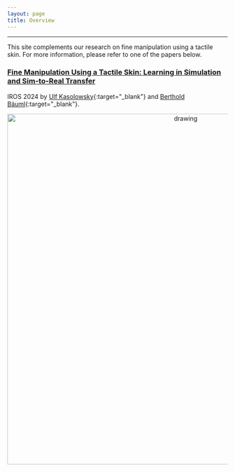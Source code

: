 ```yaml
---
layout: page
title: Overview
---
```


---
This site complements our research on fine manipulation using a tactile skin. 
For more information, please refer to one of the papers below.

### [Fine Manipulation Using a Tactile Skin: Learning in Simulation and Sim-to-Real Transfer](_pages/iros24.md)
IROS 2024 by
[Ulf Kasolowsky](https://www.linkedin.com/in/kasolowsky/){:target="_blank"} and 
[Berthold Bäuml](https://scholar.google.com/citations?user=fjvpDsEAAAAJ){:target="_blank"}.

<p align="center">
<img src="/grasping/assets/imgs/iros24/front.png" alt="drawing" width="800"/>
</p>